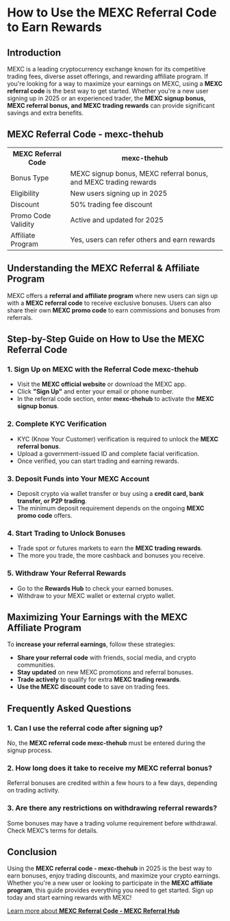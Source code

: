 <h1>How to Use the MEXC Referral Code to Earn Rewards</h1>
<h2>Introduction</h2>
<p>MEXC is a leading cryptocurrency exchange known for its competitive trading fees, diverse asset offerings, and rewarding affiliate program. If you're looking for a way to maximize your earnings on MEXC, using a <strong>MEXC referral code</strong> is the best way to get started. Whether you're a new user signing up in 2025 or an experienced trader, the <strong>MEXC signup bonus, MEXC referral bonus, and MEXC trading rewards</strong> can provide significant savings and extra benefits.</p>

<h2>MEXC Referral Code - mexc-thehub</h2>
<table>
    <tr>
        <th>MEXC Referral Code</th>
        <th>mexc-thehub</th>
    </tr>
    <tr>
        <td>Bonus Type</td>
        <td>MEXC signup bonus, MEXC referral bonus, and MEXC trading rewards</td>
    </tr>
    <tr>
        <td>Eligibility</td>
        <td>New users signing up in 2025</td>
    </tr>
    <tr>
        <td>Discount</td>
        <td>50% trading fee discount</td>
    </tr>
    <tr>
        <td>Promo Code Validity</td>
        <td>Active and updated for 2025</td>
    </tr>
    <tr>
        <td>Affiliate Program</td>
        <td>Yes, users can refer others and earn rewards</td>
    </tr>
</table>

<h2>Understanding the MEXC Referral & Affiliate Program</h2>
<p>MEXC offers a <strong>referral and affiliate program</strong> where new users can sign up with a <strong>MEXC referral code</strong> to receive exclusive bonuses. Users can also share their own <strong>MEXC promo code</strong> to earn commissions and bonuses from referrals.</p>

<h2>Step-by-Step Guide on How to Use the MEXC Referral Code</h2>
<h3>1. Sign Up on MEXC with the Referral Code mexc-thehub</h3>
<ul>
    <li>Visit the <strong>MEXC official website</strong> or download the MEXC app.</li>
    <li>Click <strong>"Sign Up"</strong> and enter your email or phone number.</li>
    <li>In the referral code section, enter <strong>mexc-thehub</strong> to activate the <strong>MEXC signup bonus</strong>.</li>
</ul>

<h3>2. Complete KYC Verification</h3>
<ul>
    <li>KYC (Know Your Customer) verification is required to unlock the <strong>MEXC referral bonus</strong>.</li>
    <li>Upload a government-issued ID and complete facial verification.</li>
    <li>Once verified, you can start trading and earning rewards.</li>
</ul>

<h3>3. Deposit Funds into Your MEXC Account</h3>
<ul>
    <li>Deposit crypto via wallet transfer or buy using a <strong>credit card, bank transfer, or P2P trading</strong>.</li>
    <li>The minimum deposit requirement depends on the ongoing <strong>MEXC promo code</strong> offers.</li>
</ul>

<h3>4. Start Trading to Unlock Bonuses</h3>
<ul>
    <li>Trade spot or futures markets to earn the <strong>MEXC trading rewards</strong>.</li>
    <li>The more you trade, the more cashback and bonuses you receive.</li>
</ul>

<h3>5. Withdraw Your Referral Rewards</h3>
<ul>
    <li>Go to the <strong>Rewards Hub</strong> to check your earned bonuses.</li>
    <li>Withdraw to your MEXC wallet or external crypto wallet.</li>
</ul>

<h2>Maximizing Your Earnings with the MEXC Affiliate Program</h2>
<p>To <strong>increase your referral earnings</strong>, follow these strategies:</p>
<ul>
    <li><strong>Share your referral code</strong> with friends, social media, and crypto communities.</li>
    <li><strong>Stay updated</strong> on new MEXC promotions and referral bonuses.</li>
    <li><strong>Trade actively</strong> to qualify for extra <strong>MEXC trading rewards</strong>.</li>
    <li><strong>Use the MEXC discount code</strong> to save on trading fees.</li>
</ul>

<h2>Frequently Asked Questions</h2>
<h3>1. Can I use the referral code after signing up?</h3>
<p>No, the <strong>MEXC referral code mexc-thehub</strong> must be entered during the signup process.</p>

<h3>2. How long does it take to receive my MEXC referral bonus?</h3>
<p>Referral bonuses are credited within a few hours to a few days, depending on trading activity.</p>

<h3>3. Are there any restrictions on withdrawing referral rewards?</h3>
<p>Some bonuses may have a trading volume requirement before withdrawal. Check MEXC’s terms for details.</p>

<h2>Conclusion</h2>
<p>Using the <strong>MEXC referral code - mexc-thehub</strong> in 2025 is the best way to earn bonuses, enjoy trading discounts, and maximize your crypto earnings. Whether you're a new user or looking to participate in the <strong>MEXC affiliate program</strong>, this guide provides everything you need to get started. Sign up today and start earning rewards with MEXC!</p>

<a href="https://github.com/CryptoReferralHub/Mexc-Referral-Hub" class="signup-link" target="_blank">
        Learn more about <strong>MEXC Referral Code - MEXC Referral Hub</strong>
        <i class="fas fa-user-plus"></i>
    </a>
